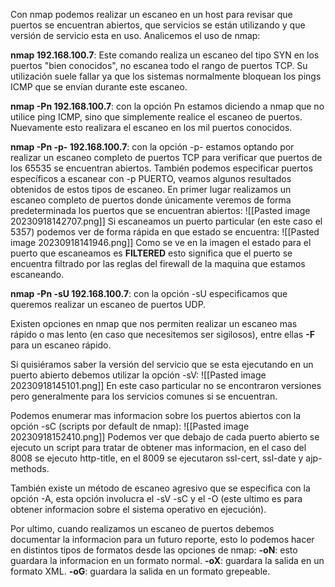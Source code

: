 Con nmap podemos realizar un escaneo en un host para revisar que puertos se encuentran abiertos, que servicios se están utilizando y que versión de servicio esta en uso.
Analicemos el uso de nmap:

**nmap 192.168.100.7**: Este comando realiza un escaneo del tipo SYN en los puertos "bien conocidos", no escanea todo el rango de puertos TCP. Su utilización suele fallar ya que los sistemas normalmente bloquean los pings ICMP que se envían durante este escaneo.

**nmap -Pn 192.168.100.7**: con la opción Pn estamos diciendo a nmap que no utilice ping ICMP, sino que simplemente realice el escaneo de puertos. Nuevamente esto realizara el escaneo en los mil puertos conocidos.

**nmap -Pn -p- 192.168.100.7**: con la opción -p- estamos optando por realizar un escaneo completo de puertos TCP para verificar que puertos de los 65535 se encuentran abiertos. También podemos especificar puertos específicos a escanear con -p PUERTO, veamos algunos resultados obtenidos de estos tipos de escaneo.
En primer lugar realizamos un escaneo completo de puertos donde únicamente veremos de forma predeterminada los puertos que se encuentran abiertos:
![[Pasted image 20230918142707.png]]
Si escaneamos un puerto particular (en este caso el 5357) podemos ver de forma rápida en que estado se encuentra:
![[Pasted image 20230918141946.png]]
Como se ve en la imagen el estado para el puerto que escaneamos es **FILTERED** esto significa que el puerto se encuentra filtrado por las reglas del firewall de la maquina que estamos escaneando.

**nmap -Pn -sU 192.168.100.7**: con la opción -sU especificamos que queremos realizar un escaneo de puertos UDP.

Existen opciones en nmap que nos permiten realizar un escaneo mas rápido o mas lento (en caso que necesitemos ser sigilosos), entre ellas **-F** para un escaneo rápido.

Si quisiéramos saber la versión del servicio que se esta ejecutando en un puerto abierto debemos utilizar la opción -sV:
![[Pasted image 20230918145101.png]]
En este caso particular no se encontraron versiones pero generalmente para los servicios comunes si se encuentran.

Podemos enumerar mas informacion sobre los puertos abiertos con la opción -sC (scripts por default de nmap):
![[Pasted image 20230918152410.png]]
Podemos ver que debajo de cada puerto abierto se ejecuto un script para tratar de obtener mas informacion, en el caso del 8008 se ejecuto http-title, en el 8009 se ejecutaron ssl-cert, ssl-date y ajp-methods.

También existe un método de escaneo agresivo que se especifica con la opción -A, esta opción involucra el -sV -sC y el -O (este ultimo es para obtener informacion sobre el sistema operativo en ejecución).

Por ultimo, cuando realizamos un escaneo de puertos debemos documentar la informacion para un futuro reporte, esto lo podemos hacer en distintos tipos de formatos desde las opciones de nmap:
**-oN**: esto guardara la informacion en un formato normal.
**-oX**: guardara la salida en un formato XML.
**-oG**: guardara la salida en un formato grepeable.
